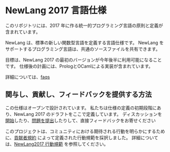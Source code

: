 # NewLang 2017 言語仕様

このリポジトリには、2017 年に作る統一的プログラミング言語の原則と定義が含まれています。

NewLang は、標準の新しい関数型言語を定義する言語仕様です。 NewLang をサポートするプログラミング言語は、共通のソースファイルを共有できます。

目標は、NewLang 2017 の最初のバージョンが今年後半に利用可能になることです。
仕様後の計画には、PrologとOCamlによる実装が含まれています。

詳細については、[faqs](docs/faqs.md)

## 関与し、貢献し、フィードバックを提供する方法

この仕様はオープンで設計されています。
私たちは仕様の定義の初期段階にあり、NewLang 2017 のドラフトをここで定義しています。
ディスカッションを[開始](https://github.com/hsk/newlang2017/issues)したり、[問題を提出](https://github.com/hsk/newlang2017/labels/proposal)したりして、直接フィードバックをお寄せください

このプロジェクトは、コミュニティにおける期待される行動を明らかにするために、[貢献者規約](docs/contributor-covenant.md) によって定義された行動規範を採択しました。
詳細については、[NewLang2017 行動規範](https://github.com/hsk/newlang2017/blob/master/docs/code-of-conduct.md) を参照してください。


